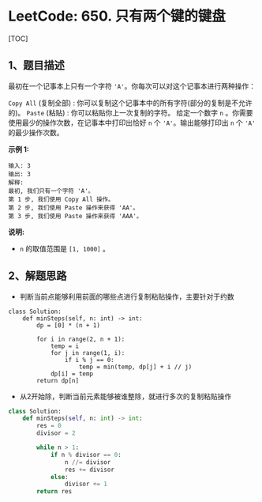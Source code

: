# LeetCode: 650. 只有两个键的键盘

[TOC]

## 1、题目描述

最初在一个记事本上只有一个字符 `'A'`。你每次可以对这个记事本进行两种操作：

`Copy All` (复制全部) : 你可以复制这个记事本中的所有字符(部分的复制是不允许的)。
`Paste` (粘贴) : 你可以粘贴你上一次复制的字符。
给定一个数字 `n` 。你需要使用最少的操作次数，在记事本中打印出恰好 `n` 个 `'A'`。输出能够打印出 `n` 个 `'A'` 的最少操作次数。



**示例 1:**

```
输入: 3
输出: 3
解释:
最初, 我们只有一个字符 'A'。
第 1 步, 我们使用 Copy All 操作。
第 2 步, 我们使用 Paste 操作来获得 'AA'。
第 3 步, 我们使用 Paste 操作来获得 'AAA'。
```


**说明:**

- `n` 的取值范围是 `[1, 1000]` 。



## 2、解题思路

- 判断当前点能够利用前面的哪些点进行复制粘贴操作，主要针对于约数



```
class Solution:
    def minSteps(self, n: int) -> int:
        dp = [0] * (n + 1)

        for i in range(2, n + 1):
            temp = i
            for j in range(1, i):
                if i % j == 0:
                    temp = min(temp, dp[j] + i // j)
            dp[i] = temp
        return dp[n]
```



- 从2开始除，判断当前元素能够被谁整除，就进行多次的复制粘贴操作

```python
class Solution:
    def minSteps(self, n: int) -> int:
        res = 0
        divisor = 2

        while n > 1:
            if n % divisor == 0:
                n //= divisor
                res += divisor
            else:
                divisor += 1
        return res
```





